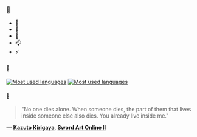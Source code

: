 ### 👋

- 🔭
- 🌱
- 💬
- 📫
- ⚡

#### 🧏

[![Most used languages](https://github-readme-stats-aynah.vercel.app/api/top-langs/?username=aynh&theme=solarized-dark&langs_count=6&layout=compact&hide_title=true)](https://github.com/anuraghazra/github-readme-stats#gh-dark-mode-only)
[![Most used languages](https://github-readme-stats-aynah.vercel.app/api/top-langs/?username=aynh&theme=solarized-light&langs_count=6&layout=compact&hide_title=true)](https://github.com/anuraghazra/github-readme-stats#gh-light-mode-only)

#### 💬

> "No one dies alone. When someone dies, the part of them that lives inside someone else also dies. You already live inside me."

&mdash; [**Kazuto Kirigaya**](https://myanimelist.net/character.php?q=Kazuto%20Kirigaya&cat=character), [**Sword Art Online II**](https://myanimelist.net/search/all?q=Sword%20Art%20Online%20II&cat=all)
